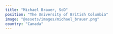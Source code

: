 ```yaml
---
title: "Michael Brauer, ScD"
position: "The University of British Columbia"
image: "@assets/images/michael_brauer.png"
country: "Canada"
---
```


